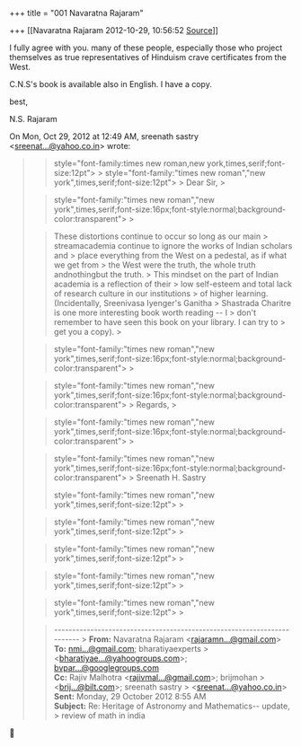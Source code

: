+++
title = "001 Navaratna Rajaram"

+++
[[Navaratna Rajaram	2012-10-29, 10:56:52 [Source](https://groups.google.com/g/bvparishat/c/QUTBl_Ryk5s)]]





 I fully agree with you. many of these people, especially those who project themselves as true representatives of Hinduism crave certificates from the West.



 C.N.S's book is available also in English. I have a copy.



best,

N.S. Rajaram  
  

On Mon, Oct 29, 2012 at 12:49 AM, sreenath sastry \<[sreenat...@yahoo.co.in]()\> wrote:  

> 
> >  style="font-family:times new roman,new york,times,serif;font-size:12pt"> >
>  style="font-family:&quot;times new roman&quot;,&quot;new york&quot;,times,serif;font-size:12pt"> >
> Dear Sir, >
> 
> >  style="font-family:&quot;times new roman&quot;,&quot;new york&quot;,times,serif;font-size:16px;font-style:normal;background-color:transparent"> >
>   
> > 
> > 
> > These distortions continue to occur so long as our main > streamacademia continue to ignore the works of Indian scholars and > place everything from the West on a pedestal, as if what we get from > the West were the truth, the whole truth andnothingbut the truth. > This mindset on the part of Indian academia is a reflection of their > low self-esteem and total lack of research culture in our institutions > of higher learning. (Incidentally, Sreenivasa Iyenger's Ganitha > Shastrada Charitre is one more interesting book worth reading -- I > don't remember to have seen this book on your library. I can try to > get you a copy). >
> 
> >  style="font-family:&quot;times new roman&quot;,&quot;new york&quot;,times,serif;font-size:16px;font-style:normal;background-color:transparent"> >
>   
> > 
> >  style="font-family:&quot;times new roman&quot;,&quot;new york&quot;,times,serif;font-size:16px;font-style:normal;background-color:transparent"> >
> Regards, >
> 
> >  style="font-family:&quot;times new roman&quot;,&quot;new york&quot;,times,serif;font-size:16px;font-style:normal;background-color:transparent"> >
>   
> > 
> >  style="font-family:&quot;times new roman&quot;,&quot;new york&quot;,times,serif;font-size:16px;font-style:normal;background-color:transparent"> >
> Sreenath H. Sastry  
> > 
> > 
> >  style="font-family:&quot;times new roman&quot;,&quot;new york&quot;,times,serif;font-size:12pt"> >
>   
> > 
> >  style="font-family:&quot;times new roman&quot;,&quot;new york&quot;,times,serif;font-size:12pt"> >
>   
> > 
> >  style="font-family:&quot;times new roman&quot;,&quot;new york&quot;,times,serif;font-size:12pt"> >
>   
> > 
> > 
> >  style="font-family:&quot;times new roman&quot;,&quot;new york&quot;,times,serif;font-size:12pt"> >
> 
> > 
> >  style="font-family:&quot;times new roman&quot;,&quot;new york&quot;,times,serif;font-size:12pt"> >
> 
> > 
> > ------------------------------------------------------------------------ >
> **From:** Navaratna Rajaram \<[rajaramn...@gmail.com]()\>  
> **To:** [nmi...@gmail.com](); bharatiyaexperts > \<[bharatiyae...@yahoogroups.com]()\>; [bvpar...@googlegroups.com]()  
> **Cc:** Rajiv Malhotra \<[rajivmal...@gmail.com]()\>; brijmohan > \<[brij...@bilt.com]()\>; sreenath sastry > \<[sreenat...@yahoo.co.in]()\>  
> **Sent:** Monday, 29 October 2012 8:55 AM  
> **Subject:** Re: Heritage of Astronomy and Mathematics-- update, > review of math in india  
> > 
> > 
> > 
> > 
> > 
> > 



